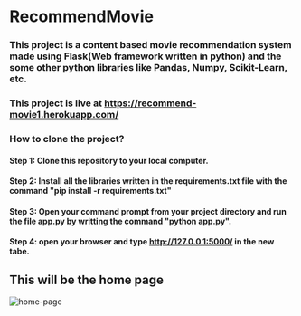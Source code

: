 # RecommendMovie
### This project is a content based movie recommendation system made using Flask(Web framework written in python) and the some other python libraries like Pandas, Numpy, Scikit-Learn, etc. 

### This project is live at https://recommend-movie1.herokuapp.com/

### How to clone the project?
#### Step 1: Clone this repository to your local computer.
#### Step 2: Install all the libraries written in the requirements.txt file with the command "pip install -r requirements.txt"
#### Step 3: Open your command prompt from your project directory and run the file app.py by writting the command "python app.py".
#### Step 4: open your browser and type http://127.0.0.1:5000/ in the new tabe.

## This will be the home page 

![home-page](https://user-images.githubusercontent.com/91136267/170476244-8c0b47a0-2f0f-4deb-a8d3-646f099b3598.png)


